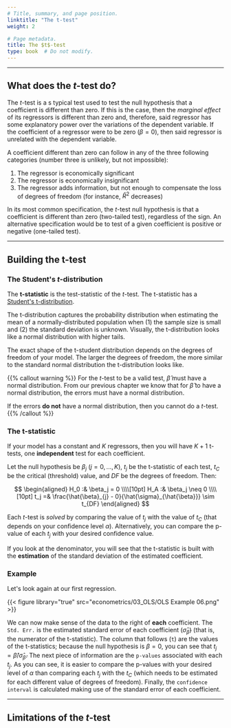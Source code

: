 ```yaml
---
# Title, summary, and page position.
linktitle: "The t-test"
weight: 2

# Page metadata.
title: The $t$-test
type: book  # Do not modify.
---
```




---

## What does the $t$-test do?

The $t$-test is a s typical test used to test the null hypothesis that a coefficient is different than zero. If this is the case, then the *marginal effect* of its regressors is different than zero and, therefore, said regressor has some explanatory power over the variations of the dependent variable. If the coefficient of a regressor were to be zero $(\beta = 0)$, then said regressor is unrelated with the dependent variable.

A coefficient different than zero can follow in any of the three following categories (number three is unlikely, but not impossible):

1. The regressor is economically significant
2. The regressor is economically insignificant
3. The regressor adds information, but not enough to compensate the loss of degrees of freedom (for instance, $\bar{R}^2$ decreases)

In its most common specification, the $t$-test null hypothesis is that a coefficient is different than zero (two-tailed test), regardless of the sign. An alternative specification would be to test of a given coefficient is positive or negative (one-tailed test).

---

## Building the t-test

### The Student's $t$-distribution

The **t-statistic** is the test-statistic of the $t$-test. The t-statistic has a [Student's t-distribution](https://en.wikipedia.org/wiki/Student%27s_t-distribution).

The t-distribution captures the probability distribution when estimating the mean of a normally-distributed population when (1) the sample size is small and (2) the standard deviation is unknown. Visually, the t-distribution looks like a normal distribution with higher tails.

The exact shape of the t-student distribution depends on the degrees of freedom of your model. The larger the degrees of freedom, the more similar to the standard normal distribution the t-distribution looks like.

{{% callout warning %}}
For the $t$-test to be a valid test, $\hat{\beta}$ must have a normal distribution. From our previous chapter we know that for $\hat{\beta}$ to have a normal distribution, the errors must have a normal distribution.

If the errors **do not** have a normal distribution, then you cannot do a $t$-test.
{{% /callout %}}

### The t-statistic

If your model has a constant and $K$ regressors, then you will have $K+1$ t-tests, one **independent** test for each coefficient. 

Let the null hypothesis be $\beta_j$ $(j = 0, ..., K)$, $t_j$ be the t-statistic of each test, $t_C$ be the critical (threshold) value, and $DF$ be the degrees of freedom. Then:

$$
\begin{aligned}
H_0 :& \beta_j = 0 \\\\[10pt]
H_A :& \beta_j \neq 0 
\\\\[10pt]
t_j =& \frac{\hat{\beta}_{j} - 0}{\hat{\sigma}_{\hat{\beta}}} \sim t_{DF}
\end{aligned}
$$

Each $t$-test is *solved* by comparing the value of $t_j$ with the value of $t_C$ (that depends on your confidence level $\alpha$). Alternatively, you can compare the p-value of each $t_j$ with your desired confidence value.

If you look at the denominator, you will see that the t-statistic is built with the **estimation** of the standard deviation of the estimated coefficient.

### Example

Let's look again at our first regression.

{{< figure library="true" src="econometrics/03_OLS/OLS Example 06.png" >}}

We can now make sense of the data to the right of **each** coefficient. The `Std. Err.` is the estimated standard error of each coefficient $(\hat{\sigma}_{\hat{\beta}})$ (that is, the numerator of the t-statistic). The column that follows (`t`) are the values of the t-statistics; because the null hypothesis is $\beta=0$, you can see that $t_j = \hat{\beta}/\hat{\sigma}_{\hat{\beta}}$. The next piece of information are the `p-values` associated with each $t_j$. As you can see, it is easier to compare the p-values with your desired level of $\alpha$ than comparing each $t_j$ with the $t_C$ (which needs to be estimated for each different value of degrees of freedom). Finally, the `confidence interval` is calculated making use of the standard error of each coefficient.

---

## Limitations of the $t$-test

